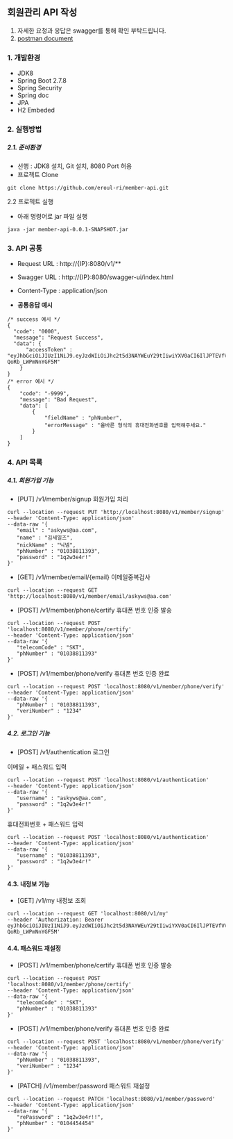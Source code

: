 ## 회원관리 API 작성

1. 자세한 요청과 응답은 swagger를 통해 확인 부탁드립니다.
2. [postman document](https://documenter.getpostman.com/view/6223744/2s8ZDSd66p)


### 1. 개발환경
 - JDK8 
 - Spring Boot 2.7.8
 - Spring Security
 - Spring doc
 - JPA
 - H2 Embeded
### 2. 실행방법

##### 2.1. 준비환경
- 선행 : JDK8 설치, Git 설치, 8080 Port 허용
- 프로젝트 Clone
```
git clone https://github.com/eroul-ri/member-api.git
```
2.2 프로젝트 실행
- 아래 명령어로 jar 파일 실행
```
java -jar member-api-0.0.1-SNAPSHOT.jar
```
### 3. API 공통
 - Request URL : http://{IP}:8080/v1/**
 - Swagger URL : http://{IP}:8080/swagger-ui/index.html
 - Content-Type : application/json
 
 - **공통응답 예시**
```
/* success 예시 */
{
  "code": "0000",                       
  "message": "Request Success",
  "data": {
      "accessToken" : "eyJhbGciOiJIUzI1NiJ9.eyJzdWIiOiJhc2t5d3NAYWEuY29tIiwiYXV0aCI6IlJPTEVfVVNFUiIsImlhdCI6MTY3Mzc3MDIzNSwiZXhwIjoxNjczNzczODM1fQ.yYVnBDzftkDSMPPD_noJydxnX2-QoRb_LWPmNnYGF5M"
    }
}
/* error 예시 */
{
    "code": "-9999",
    "message": "Bad Request",
    "data": [
        {
            "fieldName" : "phNumber",
            "errorMessage" : "올바른 형식의 휴대전화번호를 입력해주세요."
        }
    ]
}
```
### 4. API 목록
 ##### 4.1. 회원가입 기능
 - [PUT] /v1/member/signup 회원가입 처리
 ```
 curl --location --request PUT 'http://localhost:8080/v1/member/signup' 
--header 'Content-Type: application/json' 
--data-raw '{
    "email" : "askyws@aa.com",
    "name" : "김세일즈",
    "nickName" : "닉넴",
    "phNumber" : "01038811393",
    "password" : "1q2w3e4r!"
}'
 ```
 - [GET] /v1/member/email/{email} 이메일중복검사
 ```
 curl --location --request GET 'http://localhost:8080/v1/member/email/askyws@aa.com'
 ```
 - [POST] /v1/member/phone/certify 휴대폰 번호 인증 발송
 ```
curl --location --request POST 'localhost:8080/v1/member/phone/certify' 
--header 'Content-Type: application/json' 
--data-raw '{
    "telecomCode" : "SKT",
    "phNumber" : "01038811393"
}'
 ```
- [POST] /v1/member/phone/verify 휴대폰 번호 인증 완료
 ```
curl --location --request POST 'localhost:8080/v1/member/phone/verify' 
--header 'Content-Type: application/json' 
--data-raw '{
    "phNumber" : "01038811393",
    "veriNumber" : "1234"
}'
 ```
 ##### 4.2. 로그인 기능
 - [POST] /v1/authentication 로그인

 이메일 + 패스워드 입력
 ```
 curl --location --request POST 'localhost:8080/v1/authentication'
--header 'Content-Type: application/json' 
--data-raw '{
    "username" : "askyws@aa.com",
    "password" : "1q2w3e4r!"
}'
 ```
 휴대전화번호 + 패스워드 입력
```
curl --location --request POST 'localhost:8080/v1/authentication'
--header 'Content-Type: application/json' 
--data-raw '{
   "username" : "01038811393",
   "password" : "1q2w3e4r!"
}'
```
 #### 4.3. 내정보 기능
 - [GET] /v1/my 내정보 조회
 ```
 curl --location --request GET 'localhost:8080/v1/my'
--header 'Authorization: Bearer eyJhbGciOiJIUzI1NiJ9.eyJzdWIiOiJhc2t5d3NAYWEuY29tIiwiYXV0aCI6IlJPTEVfVVNFUiIsImlhdCI6MTY3Mzc3MDIzNSwiZXhwIjoxNjczNzczODM1fQ.yYVnBDzftkDSMPPD_noJydxnX2-QoRb_LWPmNnYGF5M'
 ```
 #### 4.4. 패스워드 재설정
- [POST] /v1/member/phone/certify 휴대폰 번호 인증 발송
 ```
curl --location --request POST 'localhost:8080/v1/member/phone/certify' 
--header 'Content-Type: application/json' 
--data-raw '{
    "telecomCode" : "SKT",
    "phNumber" : "01038811393"
}'
 ```
- [POST] /v1/member/phone/verify 휴대폰 번호 인증 완료
 ```
curl --location --request POST 'localhost:8080/v1/member/phone/verify' 
--header 'Content-Type: application/json' 
--data-raw '{
    "phNumber" : "01038811393",
    "veriNumber" : "1234"
}'
 ```
 - [PATCH] /v1/member/password 패스워드 재설정
 ```
 curl --location --request PATCH 'localhost:8080/v1/member/password'
--header 'Content-Type: application/json'
--data-raw '{
    "rePassword" : "1q2w3e4r!!",
    "phNumber" : "0104454454"
}'
 ```
